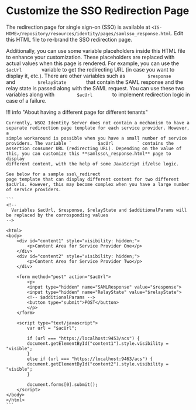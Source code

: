 # Customize the SSO Redirection Page

The redirection page for single sign-on (SSO) is available at `<IS-HOME>/repository/resources/identity/pages/samlsso_response.html`. Edit this HTML file to re-brand the SSO redirection page.

Additionally, you can use some variable placeholders inside this HTML
file to enhance your customization. These placeholders are replaced with
actual values when this page is rendered. For example, you can use the
`         $acUrl        ` variable to get the redirecting URL (in case
you want to display it, etc.). There are other variables such as
`         $response        ` and `         $relayState        ` that
contain the SAML response and the relay state is passed along with the
SAML request. You can use these two variables along with
`         $acUrl        ` to implement redirection logic in case of a
failure.

!!! info "About having a different page for different tenants" 

    Currently, WSO2 Identity Server does not contain a mechanism to have a
    separate redirection page template for each service provider. However, a
    simple workaround is possible when you have a small number of service
    providers. The variable `          $acUrl         ` contains the
    assertion consumer URL (redirecting URL). Depending on the value of
    this, you can customize this **samlsso\_response.html** page to display
    different content, with the help of some JavaScript if/else logic. 
    
    See below for a sample sso\_redirect
    page template that can display different content for two different
    $acUrls. However, this may become complex when you have a large number
    of service providers.
    
    ```
    <!-- 
      Variables $acUrl, $response, $relayState and $additionalParams will be replaced by the corrosponding values  
    -->
    
    <html>
    <body>
        <div id="content1" style="visibility: hidden;">
            <p>Content Area for Service Provider One</p>
        </div>
        <div id="content2" style="visibility: hidden;">
            <p>Content Area for Service Provider Two</p>
        </div>
    
        <form method="post" action="$acUrl">
            <p>
            <input type="hidden" name="SAMLResponse" value="$response">
            <input type="hidden" name="RelayState" value="$relayState">
            <!-- $additionalParams -->
            <button type="submit">POST</button>
            </p>
        </form>
    
        <script type="text/javascript">
            var url = "$acUrl";
    
            if (url === "https://localhost:9453/acs") {
            document.getElementById("content1").style.visibility = "visible";
            }
            else if (url === "https://localhost:9463/acs") {
            document.getElementById("content2").style.visibility = "visible";
            }
    
            document.forms[0].submit();           
        </script>
    </body>
    </html>
    ```
